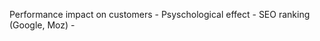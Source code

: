




Performance impact on customers
    - Psyschological effect
    - SEO ranking (Google, Moz)
    -






